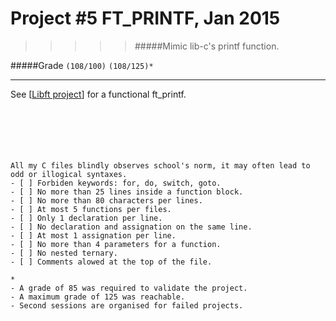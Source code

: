 # Project #5 FT_PRINTF, Jan 2015
>>>>> #####Mimic lib-c's printf function.

#####Grade ``(108/100)`` ``(108/125)*``
--------  -----------------------
See [[Libft project](https://github.com/Ngoguey42/proj01_algo_libft)] for a functional ft_printf.
<br><br><br><br><br><br>

```
All my C files blindly observes school's norm, it may often lead to odd or illogical syntaxes.
- [ ] Forbiden keywords: for, do, switch, goto.
- [ ] No more than 25 lines inside a function block.
- [ ] No more than 80 characters per lines.
- [ ] At most 5 functions per files.
- [ ] Only 1 declaration per line.
- [ ] No declaration and assignation on the same line.
- [ ] At most 1 assignation per line.
- [ ] No more than 4 parameters for a function.
- [ ] No nested ternary.
- [ ] Comments alowed at the top of the file.
```
```
*
- A grade of 85 was required to validate the project.
- A maximum grade of 125 was reachable.
- Second sessions are organised for failed projects.
```
